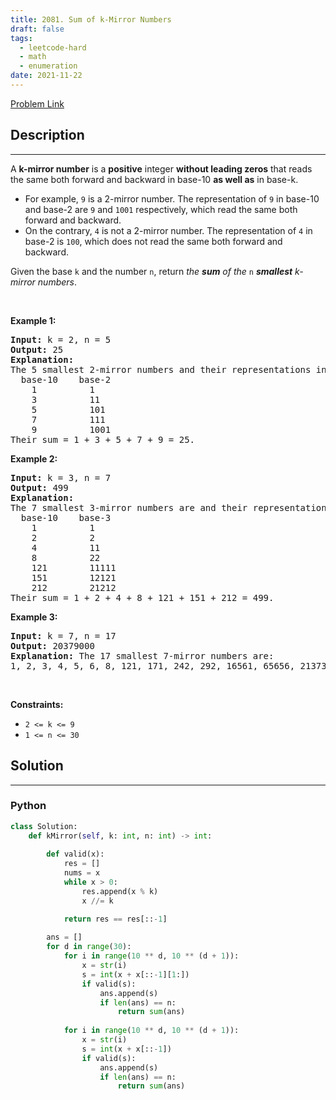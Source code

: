 ```yaml
---
title: 2081. Sum of k-Mirror Numbers
draft: false
tags: 
  - leetcode-hard
  - math
  - enumeration
date: 2021-11-22
---
```


[Problem Link](https://leetcode.com/problems/sum-of-k-mirror-numbers/)

## Description

---
<p>A <strong>k-mirror number</strong> is a <strong>positive</strong> integer <strong>without leading zeros</strong> that reads the same both forward and backward in base-10 <strong>as well as</strong> in base-k.</p>

<ul>
	<li>For example, <code>9</code> is a 2-mirror number. The representation of <code>9</code> in base-10 and base-2 are <code>9</code> and <code>1001</code> respectively, which read the same both forward and backward.</li>
	<li>On the contrary, <code>4</code> is not a 2-mirror number. The representation of <code>4</code> in base-2 is <code>100</code>, which does not read the same both forward and backward.</li>
</ul>

<p>Given the base <code>k</code> and the number <code>n</code>, return <em>the <strong>sum</strong> of the</em> <code>n</code> <em><strong>smallest</strong> k-mirror numbers</em>.</p>

<p>&nbsp;</p>
<p><strong class="example">Example 1:</strong></p>

<pre>
<strong>Input:</strong> k = 2, n = 5
<strong>Output:</strong> 25
<strong>Explanation:
</strong>The 5 smallest 2-mirror numbers and their representations in base-2 are listed as follows:
  base-10    base-2
    1          1
    3          11
    5          101
    7          111
    9          1001
Their sum = 1 + 3 + 5 + 7 + 9 = 25. 
</pre>

<p><strong class="example">Example 2:</strong></p>

<pre>
<strong>Input:</strong> k = 3, n = 7
<strong>Output:</strong> 499
<strong>Explanation:
</strong>The 7 smallest 3-mirror numbers are and their representations in base-3 are listed as follows:
  base-10    base-3
    1          1
    2          2
    4          11
    8          22
    121        11111
    151        12121
    212        21212
Their sum = 1 + 2 + 4 + 8 + 121 + 151 + 212 = 499.
</pre>

<p><strong class="example">Example 3:</strong></p>

<pre>
<strong>Input:</strong> k = 7, n = 17
<strong>Output:</strong> 20379000
<strong>Explanation:</strong> The 17 smallest 7-mirror numbers are:
1, 2, 3, 4, 5, 6, 8, 121, 171, 242, 292, 16561, 65656, 2137312, 4602064, 6597956, 6958596
</pre>

<p>&nbsp;</p>
<p><strong>Constraints:</strong></p>

<ul>
	<li><code>2 &lt;= k &lt;= 9</code></li>
	<li><code>1 &lt;= n &lt;= 30</code></li>
</ul>


## Solution

---
### Python
``` py title='sum-of-k-mirror-numbers'
class Solution:
    def kMirror(self, k: int, n: int) -> int:
        
        def valid(x):
            res = []
            nums = x
            while x > 0:
                res.append(x % k)
                x //= k

            return res == res[::-1]
        
        ans = []
        for d in range(30):
            for i in range(10 ** d, 10 ** (d + 1)):
                x = str(i)
                s = int(x + x[::-1][1:])
                if valid(s):
                    ans.append(s)
                    if len(ans) == n:
                        return sum(ans)
            
            for i in range(10 ** d, 10 ** (d + 1)):
                x = str(i)
                s = int(x + x[::-1])
                if valid(s):
                    ans.append(s)
                    if len(ans) == n:
                        return sum(ans)
                
```


